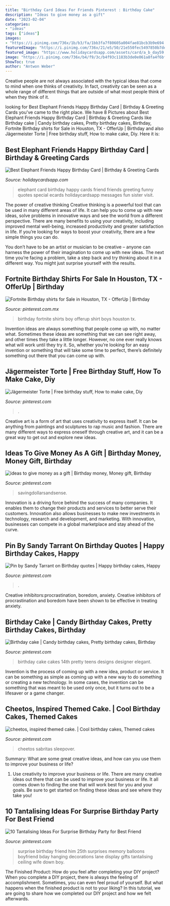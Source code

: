 ```yaml
---
title: "Birthday Card Ideas For Friends Pinterest : Birthday Cake"
description: "Ideas to give money as a gift"
date: "2023-02-04"
categories:
- "ideas"
tags: ["ideas"]
images:
- "https://i.pinimg.com/736x/1b/b3/fa/1bb3fa7f80605a004fae81bcb3b9e694.jpg"
featuredImage: "https://i.pinimg.com/736x/21/e5/50/21e550fec5497850b7de1d2248561fd7.jpg"
featured_image: "https://www.holidaycardsapp.com/assets/card/a_b_day59.png"
image: "https://i.pinimg.com/736x/b4/f9/3c/b4f93c1183b3de0e061a8fa4f6bf12ef.jpg"
ShowToc: true
author: "Antwon Weber"
---
```



Creative people are not always associated with the typical ideas that come to mind when one thinks of creativity. In fact, creativity can be seen as a whole range of different things that are outside of what most people think of when they think of it.

	

		
looking for Best Elephant Friends Happy Birthday Card | Birthday &amp; Greeting Cards you've came to the right place. We have 8 Pictures about Best Elephant Friends Happy Birthday Card | Birthday &amp; Greeting Cards like Birthday cake | Candy birthday cakes, Pretty birthday cakes, Birthday, Fortnite Birthday shirts for Sale in Houston, TX - OfferUp | Birthday and also Jägermeister Torte | Free birthday stuff, How to make cake, Diy. Here it is:
		
    
## Best Elephant Friends Happy Birthday Card | Birthday &amp; Greeting Cards

<img loading=lazy src="https://www.holidaycardsapp.com/assets/card/a_b_day59.png" onerror="this.onerror=null;this.src='https://tse1.mm.bing.net/th?id=OIP.jvOTSWmOUkMSEGczoueCGwAAAA&amp;pid=15.1';" alt="Best Elephant Friends Happy Birthday Card | Birthday &amp; Greeting Cards">

_Source: holidaycardsapp.com_

>elephant card birthday happy cards friend friends greeting funny quotes special ecards holidaycardsapp messages fun sister visit. 

	

The power of creative thinking
Creative thinking is a powerful tool that can be used in many different areas of life. It can help you to come up with new ideas, solve problems in innovative ways and see the world from a different perspective.
There are many benefits to using your creativity, including improved mental well-being, increased productivity and greater satisfaction in life. If you’re looking for ways to boost your creativity, there are a few simple things you can do.

You don’t have to be an artist or musician to be creative – anyone can harness the power of their imagination to come up with new ideas. The next time you’re facing a problem, take a step back and try thinking about it in a different way. You might just surprise yourself with the results.

    
## Fortnite Birthday Shirts For Sale In Houston, TX - OfferUp | Birthday

<img loading=lazy src="https://i.pinimg.com/736x/66/e4/58/66e458619f9630609ad7bf189ba32c09.jpg" onerror="this.onerror=null;this.src='https://tse2.mm.bing.net/th?id=OIP.Zu-jNejkPGbXibbA2FrNaAHaJ4&amp;pid=15.1';" alt="Fortnite Birthday shirts for Sale in Houston, TX - OfferUp | Birthday">

_Source: pinterest.com.mx_

>birthday fortnite shirts boy offerup shirt boys houston tx. 

	

Invention ideas are always something that people come up with, no matter what. Sometimes these ideas are something that we can see right away, and other times they take a little longer. However, no one ever really knows what will work until they try it. So, whether you’re looking for an easy invention or something that will take some time to perfect, there’s definitely something out there that you can come up with.

    
## Jägermeister Torte | Free Birthday Stuff, How To Make Cake, Diy

<img loading=lazy src="https://i.pinimg.com/736x/21/e5/50/21e550fec5497850b7de1d2248561fd7.jpg" onerror="this.onerror=null;this.src='https://tse3.mm.bing.net/th?id=OIP.uCzYQMt3Jl79wyS6nkCOFAHaJ3&amp;pid=15.1';" alt="Jägermeister Torte | Free birthday stuff, How to make cake, Diy">

_Source: pinterest.com_

>. 

	

Creative art is a form of art that uses creativity to express itself. It can be anything from paintings and sculptures to rap music and fashion. There are many different ways to express oneself through creative art, and it can be a great way to get out and explore new ideas.

    
## Ideas To Give Money As A Gift | Birthday Money, Money Gift, Birthday

<img loading=lazy src="https://i.pinimg.com/736x/eb/16/f0/eb16f095edb253b6ad926de7f7c40c3c.jpg" onerror="this.onerror=null;this.src='https://tse1.mm.bing.net/th?id=OIP.kab-YCm08l0-e_CVSJ1g3gHaPi&amp;pid=15.1';" alt="ideas to give money as a gift | Birthday money, Money gift, Birthday">

_Source: pinterest.com_

>savingdollarsandsense. 

	

Innovation is a driving force behind the success of many companies. It enables them to change their products and services to better serve their customers. Innovation also allows businesses to make new investments in technology, research and development, and marketing. With innovation, businesses can compete in a global marketplace and stay ahead of the curve.

    
## Pin By Sandy Tarrant On Birthday Quotes | Happy Birthday Cakes, Happy

<img loading=lazy src="https://i.pinimg.com/736x/20/c5/d9/20c5d966345667634c6e8d0993be4716--happy-birthday-quotes.jpg" onerror="this.onerror=null;this.src='https://tse2.mm.bing.net/th?id=OIP.2b38n7QNzFjAhx4T28ZMQAHaNK&amp;pid=15.1';" alt="Pin by Sandy Tarrant on Birthday quotes | Happy birthday cakes, Happy">

_Source: pinterest.com_

>. 

	

Creative inhibitors:procrastination, boredom, anxiety.
Creative inhibitors of procrastination and boredom have been shown to be effective in treating anxiety.

    
## Birthday Cake | Candy Birthday Cakes, Pretty Birthday Cakes, Birthday

<img loading=lazy src="https://i.pinimg.com/736x/1b/b3/fa/1bb3fa7f80605a004fae81bcb3b9e694.jpg" onerror="this.onerror=null;this.src='https://tse2.mm.bing.net/th?id=OIP.CZUcR23d3f2qUE3hvQkhXgHaLM&amp;pid=15.1';" alt="Birthday cake | Candy birthday cakes, Pretty birthday cakes, Birthday">

_Source: pinterest.com_

>birthday cake cakes 14th pretty teens designs designer elegant. 

	

Invention is the process of coming up with a new idea, product or service. It can be something as simple as coming up with a new way to do something or creating a new technology. In some cases, the invention can be something that was meant to be used only once, but it turns out to be a lifesaver or a game changer.

    
## Cheetos, Inspired Themed Cake. | Cool Birthday Cakes, Themed Cakes

<img loading=lazy src="https://i.pinimg.com/736x/da/26/10/da2610883a688bdab743635e12cceb42.jpg" onerror="this.onerror=null;this.src='https://tse1.mm.bing.net/th?id=OIP.cS4qiOiXmeMnOT3BDa37AAHaNK&amp;pid=15.1';" alt="cheetos, inspired themed cake. | Cool birthday cakes, Themed cakes">

_Source: pinterest.com_

>cheetos sabritas sleepover. 

	

Summary: What are some great creative ideas, and how can you use them to improve your business or life?
1. Use creativity to improve your business or life.
There are many creative ideas out there that can be used to improve your business or life. It all comes down to finding the one that will work best for you and your goals. Be sure to get started on finding these ideas and see where they take you!

    
## 10 Tantalising Ideas For Surprise Birthday Party For Best Friend

<img loading=lazy src="https://i.pinimg.com/736x/b4/f9/3c/b4f93c1183b3de0e061a8fa4f6bf12ef.jpg" onerror="this.onerror=null;this.src='https://tse3.mm.bing.net/th?id=OIP.5UsdcaNLNIHjukOaimjwcQHaLH&amp;pid=15.1';" alt="10 Tantalising Ideas For Surprise Birthday Party for Best Friend">

_Source: pinterest.com_

>surprise birthday friend him 25th surprises memory balloons boyfriend bday hanging decorations lane display gifts tantalising ceiling wife down boy. 

	

The Finished Product: How do you feel after completing your DIY project?
When you complete a DIY project, there is always the feeling of accomplishment. Sometimes, you can even feel proud of yourself. But what happens when the finished product is not to your liking? In this tutorial, we are going to share how we completed our DIY project and how we felt afterwards.


